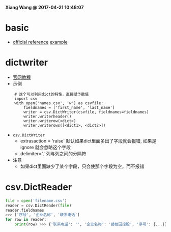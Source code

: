 **Xiang Wang @ 2017-04-21 10:48:07**

# basic
* [official reference](https://docs.python.org/3/library/csv.html) [example](./csv_test.py)


# dictwriter
* [官网教程](https://docs.python.org/3/library/csv.html#csv.DictWriter)
* 示例
```
    # 这个可以利用dict的特性，直接赋予数值
    import csv
    with open('names.csv', 'w') as csvfile:
        fieldnames = ['first_name', 'last_name']
        writer = csv.DictWriter(csvfile, fieldnames=fieldnames)
        writer.writerheader()
        writer.writerow(<dict>)
        writer.writerows([<dict1>, <dict2>])
```
* `csv.DictWriter`
    * extrasaction = 'raise' 默认如果dict里面多出了字段就会报错, 如果是ignore 就会忽略这个字段
    * delimiter=',' 列与列之间的分隔符
* 注意
    * 如果dict里面缺少了某个字段，只会使那个字段为空，而不报错

# csv.DictReader
```python
file = open('filename.csv')
reader = csv.DictReader(file)
reader.fieldnames
>>> ['序号', '企业名称', '联系电话']
for row in reader:
    print(row) >>> {'联系电话': '', '企业名称': '碧桂园控股', '序号': {...}}
```
